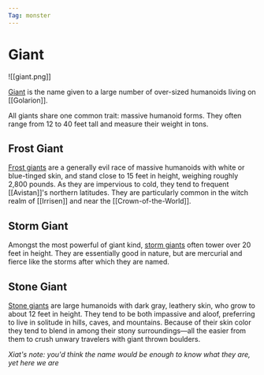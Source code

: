 ```yaml
---
Tag: monster
---
```

# Giant
![[giant.png]]

[Giant](https://pathfinderwiki.com/wiki/Giant) is the name given to a large number of over-sized humanoids living on [[Golarion]].

All giants share one common trait: massive humanoid forms. They often range from 12 to 40 feet tall and measure their weight in tons.

## Frost Giant
[Frost giants](https://pathfinderwiki.com/wiki/Frost_giant) are a generally evil race of massive humanoids with white or blue-tinged skin, and stand close to 15 feet in height, weighing roughly 2,800 pounds. As they are impervious to cold, they tend to frequent [[Avistan]]'s northern latitudes. They are particularly common in the witch realm of [[Irrisen]] and near the [[Crown-of-the-World]].

## Storm Giant
Amongst the most powerful of giant kind, [storm giants](https://pathfinderwiki.com/wiki/Storm_giant) often tower over 20 feet in height. They are essentially good in nature, but are mercurial and fierce like the storms after which they are named.

## Stone Giant
[Stone giants](https://pathfinderwiki.com/wiki/Stone_giant) are large humanoids with dark gray, leathery skin, who grow to about 12 feet in height. They tend to be both impassive and aloof, preferring to live in solitude in hills, caves, and mountains. Because of their skin color they tend to blend in among their stony surroundings—all the easier from them to crush unwary travelers with giant thrown boulders. 

*Xiat's note: you'd think the name would be enough to know what they are, yet here we are*